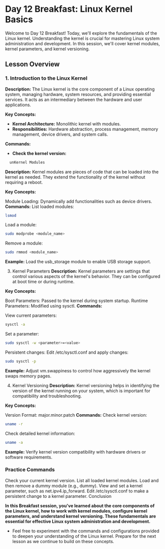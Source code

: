 # Day 12 Breakfast: Linux Kernel Basics

Welcome to Day 12 Breakfast! Today, we'll explore the fundamentals of the Linux kernel. Understanding the kernel is crucial for mastering Linux system administration and development. In this session, we'll cover kernel modules, kernel parameters, and kernel versioning.

## Lesson Overview

### 1. **Introduction to the Linux Kernel**

**Description:** 
The Linux kernel is the core component of a Linux operating system, managing hardware, system resources, and providing essential services. It acts as an intermediary between the hardware and user applications.

**Key Concepts:**
- **Kernel Architecture:** Monolithic kernel with modules.
- **Responsibilities:** Hardware abstraction, process management, memory management, device drivers, and system calls.

**Commands:**
- **Check the kernel version:**
```bash
  unKernel Modules
```
**Description:**
Kernel modules are pieces of code that can be loaded into the kernel as needed. They extend the functionality of the kernel without requiring a reboot.

**Key Concepts:**

Module Loading: Dynamically add functionalities such as device drivers.
**Commands:**
List loaded modules:
```bash
lsmod
```
Load a module:
```bash
sudo modprobe <module_name>
```
Remove a module:
```bash
sudo rmmod <module_name>
```
**Example:** Load the usb_storage module to enable USB storage support.

3. Kernel Parameters
**Description:**
Kernel parameters are settings that control various aspects of the kernel's behavior. They can be configured at boot time or during runtime.

**Key Concepts:**

Boot Parameters: Passed to the kernel during system startup.
Runtime Parameters: Modified using sysctl.
**Commands:**

View current parameters:
```bash
sysctl -a
```
Set a parameter:
```bash
sudo sysctl -w <parameter>=<value>
```
Persistent changes: Edit /etc/sysctl.conf and apply changes:
```bash
sudo sysctl -p
```
**Example:** Adjust vm.swappiness to control how aggressively the kernel swaps memory pages.

4. Kernel Versioning
**Description:**
Kernel versioning helps in identifying the version of the kernel running on your system, which is important for compatibility and troubleshooting.

**Key Concepts:**

Version Format: major.minor.patch
**Commands:**
Check kernel version:
```bash
uname -r
```
Check detailed kernel information:
```bash
uname -a
```
**Example:** Verify kernel version compatibility with hardware drivers or software requirements.

### Practice Commands
Check your current kernel version.
List all loaded kernel modules.
Load and then remove a dummy module (e.g., dummy).
View and set a kernel parameter, such as net.ipv4.ip_forward.
Edit /etc/sysctl.conf to make a persistent change to a kernel parameter.
Conclusion

**In this Breakfast session, you've learned about the core components of the Linux kernel, how to work with kernel modules, configure kernel parameters, and understand kernel versioning. These fundamentals are essential for effective Linux system administration and development.**

- Feel free to experiment with the commands and configurations provided to deepen your understanding of the Linux kernel. Prepare for the next lesson as we continue to build on these concepts.